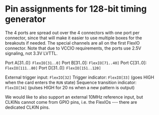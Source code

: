 Pin assignments for 128-bit timing generator
============================================

The 4 ports are spread out over the 4 connectors with one port per
connector, since that will make it easier to use multiple boxes for
the breakouts if needed. The special channels are all on the first
FlexIO connector. Note that due to VCCIO requirements, the ports
use 2.5V signaling, not 3.3V LVTTL.

Port A\[31..0]: `FlexIO[31..0]`
Port B\[31..0]: `FlexIO[71..40]`
Port C\[31..0]: `FlexIO[111..80]`
Port D\[31..0]: `FlexIO[151..120]`

External trigger input: `FlexIO[32]`
Trigger indicator: `FlexIO[33]` (goes HIGH when the card enters the `RUN` state)
Sequence transition indicator: `FlexIO[34]` (pulses HIGH for 20 ns when a new pattern is output)

We would like to also support an external 10MHz reference input, but CLKINs cannot come
from GPIO pins, i.e. the FlexIOs --- there are dedicated CLKIN pins.

